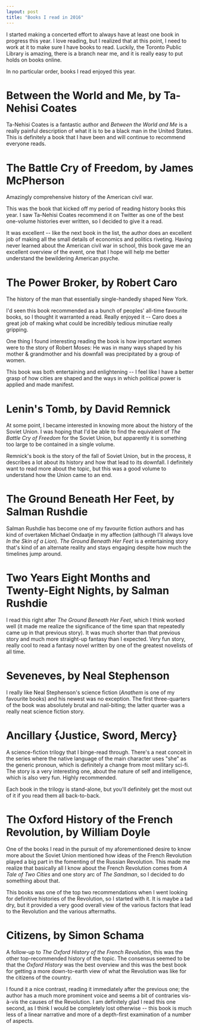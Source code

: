 ```yaml
---
layout: post
title: "Books I read in 2016"
---
```


I started making a concerted effort to always have at least one book in progress this year.
I love reading, but I realized that at this point, I need to work at it to make sure I have books to read.
Luckily, the Toronto Public Library is amazing, there is a branch near me, and it is really easy to put holds on books online.

In no particular order, books I read enjoyed this year.

# Between the World and Me, by Ta-Nehisi Coates

Ta-Nehisi Coates is a fantastic author and *Between the World and Me* is a really painful description of what it is to be a black man in the United States.
This is definitely a book that I have been and will continue to recommend everyone reads.

# The Battle Cry of Freedom, by James McPherson

Amazingly comprehensive history of the American civil war.

This was the book that kicked off my period of reading history books this year.
I saw Ta-Nehisi Coates recommend it on Twitter as one of the best one-volume histories ever written, so I decided to give it a read.

It was excellent -- like the next book in the list, the author does an excellent job of making all the small details of economics and politics riveting.
Having never learned about the American civil war in school, this book gave me an excellent overview of the event, one that I hope will help me better understand the bewildering American psyche.

# The Power Broker, by Robert Caro

The history of the man that essentially single-handedly shaped New York.

I'd seen this book recommended as a bunch of peoples' all-time favourite books, so I thought it warranted a read.
Really enjoyed it -- Caro does a great job of making what could be incredibly tedious minutiae really gripping.

One thing I found interesting reading the book is how important women were to the story of Robert Moses:
He was in many ways shaped by his mother & grandmother and his downfall was precipitated by a group of women.

This book was both entertaining and enlightening -- I feel like I have a better grasp of how cities are shaped and the ways in which political power is applied and made manifest.

# Lenin's Tomb, by David Remnick

At some point, I became interested in knowing more about the history of the Soviet Union.
I was hoping that I'd be able to find the equivalent of *The Battle Cry of Freedom* for the Soviet Union, but apparently it is something too large to be contained in a single volume.

Remnick's book is the story of the fall of Soviet Union, but in the process, it describes a lot about its history and how that lead to its downfall.
I definitely want to read more about the topic, but this was a good volume to understand how the Union came to an end.

# The Ground Beneath Her Feet, by Salman Rushdie

Salman Rushdie has become one of my favourite fiction authors and has kind of overtaken Michael Ondaatje in my affection (although I'll always love *In the Skin of a Lion*).
*The Ground Beneath Her Feet* is a entertaining story that's kind of an alternate reality and stays engaging despite how much the timelines jump around.

# Two Years Eight Months and Twenty-Eight Nights, by Salman Rushdie

I read this right after *The Ground Beneath Her Feet*, which I think worked well (it made me realize the significance of the time span that repeatedly came up in that previous story).
It was much shorter than that previous story and much more straight-up fantasy than I expected.
Very fun story, really cool to read a fantasy novel written by one of the greatest novelists of all time.

# Seveneves, by Neal Stephenson

I really like Neal Stephenson's science fiction (*Anathem* is one of my favourite books) and his newest was no exception.
The first three-quarters of the book was absolutely brutal and nail-biting; the latter quarter was a really neat science fiction story.

# Ancillary {Justice, Sword, Mercy}

A science-fiction trilogy that I binge-read through.
There's a neat conceit in the series where the native language of the main character uses "she" as the generic pronoun, which is definitely a change from most military sci-fi.
The story is a very interesting one, about the nature of self and intelligence, which is also very fun.
Highly recommended.

Each book in the trilogy is stand-alone, but you'll definitely get the most out of it if you read them all back-to-back.

# The Oxford History of the French Revolution, by William Doyle

One of the books I read in the pursuit of my aforementioned desire to know more about the Soviet Union mentioned how ideas of the French Revolution played a big part in the fomenting of the Russian Revolution.
This made me realize that basically all I know about the French Revolution comes from *A Tale of Two Cities* and one story arc of *The Sandman*, so I decided to do something about that.

This books was one of the top two recommendations when I went looking for definitive histories of the Revolution, so I started with it.
It is maybe a tad dry, but it provided a very good overall view of the various factors that lead to the Revolution and the various aftermaths.

# Citizens, by Simon Schama

A follow-up to *The Oxford History of the French Revolution*, this was the other top-recommended history of the topic.
The consensus seemed to be that the *Oxford History* was the best overview and this was the best book for getting a more down-to-earth view of what the Revolution was like for the citizens of the country.

I found it a nice contrast, reading it immediately after the previous one; the author has a much more prominent voice and seems a bit of contraries vis-à-vis the causes of the Revolution.
I am definitely glad I read this one second, as I think I would be completely lost otherwise -- this book is much less of a linear narrative and more of a depth-first examination of a number of aspects.
